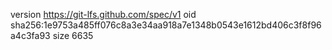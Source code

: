 version https://git-lfs.github.com/spec/v1
oid sha256:1e9753a485ff076c8a3e34aa918a7e1348b0543e1612bd406c3f8f96a4c3fa93
size 6635
